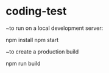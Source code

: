 # coding-test

~to run on a local development server:

npm install
npm start

~to create a production build

npm run build
